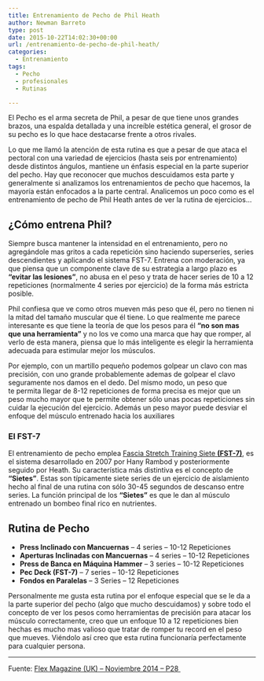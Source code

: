 ```yaml
---
title: Entrenamiento de Pecho de Phil Heath
author: Newman Barreto
type: post
date: 2015-10-22T14:02:30+00:00
url: /entrenamiento-de-pecho-de-phil-heath/
categories:
  - Entrenamiento
tags:
  - Pecho
  - profesionales
  - Rutinas

---
```

<span class="main-paragraph">El Pecho es el arma secreta de Phil, a pesar de que tiene unos grandes brazos, una espalda detallada y una increíble estética general, el grosor de su pecho es lo que hace destacarse frente a otros rivales.</span>

Lo que me llamó la atención de esta rutina es que a pesar de que ataca el pectoral con una variedad de ejercicios (hasta seis por entrenamiento) desde distintos ángulos, mantiene un énfasis especial en la parte superior del pecho. Hay que reconocer que muchos descuidamos esta parte y generalmente si analizamos los entrenamientos de pecho que hacemos, la mayoría están enfocados a la parte central. Analicemos un poco como es el entrenamiento de pecho de Phil Heath antes de ver la rutina de ejercicios&#8230;

## ¿Cómo entrena Phil?

Siempre busca mantener la intensidad en el entrenamiento, pero no agregándole mas gritos a cada repetición sino haciendo superseries, series descendientes y aplicando el sistema FST-7. Entrena con moderación, ya que piensa que un componente clave de su estrategia a largo plazo es **&#8220;evitar las lesiones&#8221;**, no abusa en el peso y trata de hacer series de 10 a 12 repeticiones (normalmente 4 series por ejercicio) de la forma más estricta posible.

Phil confiesa que ve como otros mueven más peso que él, pero no tienen ni la mitad del tamaño muscular que él tiene. Lo que realmente me parece interesante es que tiene la teoría de que los pesos para él **&#8220;no son mas que una herramienta&#8221;** y no los ve como una marca que hay que romper, al verlo de esta manera, piensa que lo más inteligente es elegir la herramienta adecuada para estimular mejor los músculos.

Por ejemplo, con un martillo pequeño podemos golpear un clavo con mas precisión, con uno grande probablemente ademas de golpear el clavo seguramente nos damos en el dedo. Del mismo modo, un peso que te permita llegar de 8-12 repeticiones de forma precisa es mejor que un peso mucho mayor que te permite obtener sólo unas pocas repeticiones sin cuidar la ejecución del ejercicio. Además un peso mayor puede desviar el enfoque del músculo entrenado hacia los auxiliares

### El FST-7

El entrenamiento de pecho emplea [Fascia Stretch Training Siete **(FST-7)**][1], es el sistema desarrollado en 2007 por Hany Rambod y posteriormente seguido por Heath. Su característica más distintiva es el concepto de **&#8220;Sietes&#8221;**. Estas son típicamente siete series de un ejercicio de aislamiento hecho al final de una rutina con sólo 30-45 segundos de descanso entre series. La función principal de los **&#8220;Sietes&#8221;** es que le dan al músculo entrenado un bombeo final rico en nutrientes.

## Rutina de Pecho

  * **Press Inclinado con Mancuernas** &#8211; 4 series &#8211; 10-12 Repeticiones
  * **Aperturas Inclinadas con Mancuernas** &#8211; 4 series &#8211; 10-12 Repeticiones
  * **Press de Banca en Máquina Hammer** &#8211; 3 series &#8211; 10-12 Repeticiones
  * **Pec Deck (FST-7)** &#8211; 7 series &#8211; 10-12 Repeticiones
  * **Fondos en Paralelas** &#8211; 3 Series &#8211; 12 Repeticiones

Personalmente me gusta esta rutina por el enfoque especial que se le da a la parte superior del pecho (algo que mucho descuidamos) y sobre todo el concepto de ver los pesos como herramientas de precisión para atacar los músculo correctamente, creo que un enfoque 10 a 12 repeticiones bien hechas es mucho mas valioso que tratar de romper tu record en el peso que mueves. Viéndolo así creo que esta rutina funcionaría perfectamente para cualquier persona.

* * *

Fuente: <a href="http://www.flex-magazine.co.uk/" target="_blank">Flex Magazine (UK) &#8211; Noviembre 2014 &#8211; P28 </a>

&nbsp;

 [1]: http://fisicones.com/sistema-de-entrenamiento-fst-7/